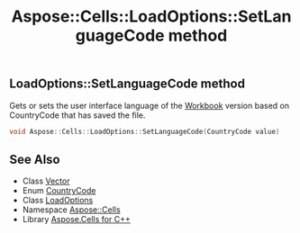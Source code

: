 ﻿---
title: Aspose::Cells::LoadOptions::SetLanguageCode method
linktitle: SetLanguageCode
second_title: Aspose.Cells for C++ API Reference
description: 'Aspose::Cells::LoadOptions::SetLanguageCode method. Gets or sets the user interface language of the Workbook version based on CountryCode that has saved the file in C++.'
type: docs
weight: 1500
url: /cpp/aspose.cells/loadoptions/setlanguagecode/
---
## LoadOptions::SetLanguageCode method


Gets or sets the user interface language of the [Workbook](../../workbook/) version based on CountryCode that has saved the file.

```cpp
void Aspose::Cells::LoadOptions::SetLanguageCode(CountryCode value)
```

## See Also

* Class [Vector](../../vector/)
* Enum [CountryCode](../../countrycode/)
* Class [LoadOptions](../)
* Namespace [Aspose::Cells](../../)
* Library [Aspose.Cells for C++](../../../)
